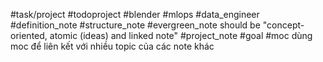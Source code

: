 #task/project 
#todoproject
#blender
#mlops 
#data_engineer 
#definition_note
#structure_note
#evergreen_note should be "concept-oriented, atomic (ideas) and linked note"
#project_note 
#goal
#moc dùng moc để liên kết với nhiều topic của các note khác 